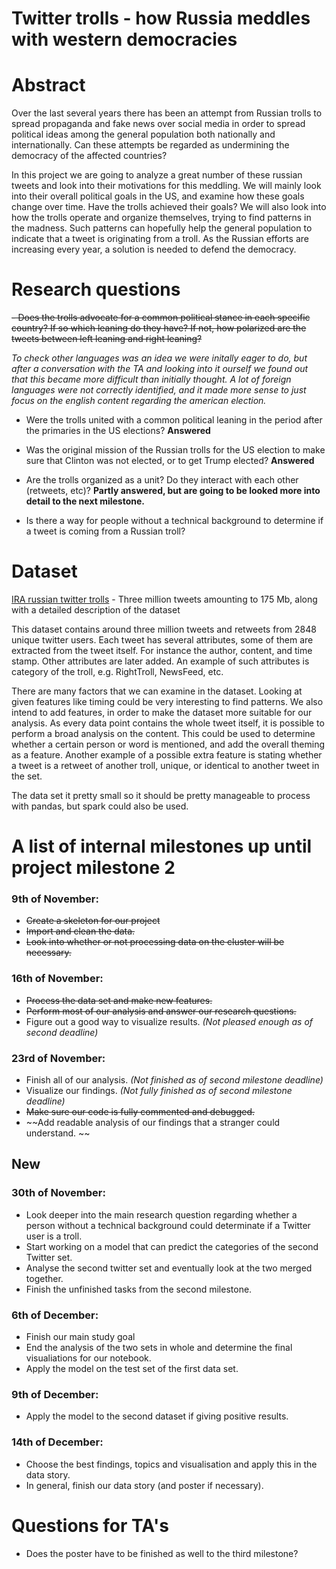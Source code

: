 # Twitter trolls - how Russia meddles with western democracies

# Abstract
Over the last several years there has been an attempt from Russian trolls to spread propaganda and fake news over social media in order to spread political ideas among the general population both nationally and internationally. Can these attempts be regarded as undermining the democracy of the affected countries? 
 
In this project we are going to analyze a great number of these russian tweets and look into their motivations for this meddling. We will mainly look into their overall political goals in the US, and examine how these goals change over time. Have the trolls achieved their goals? We will also look into how the trolls operate and organize themselves, trying to find patterns in the madness. Such patterns can hopefully help the general population to indicate that a tweet is originating from a troll. As the Russian efforts are increasing every year, a solution is needed to defend the democracy.

# Research questions
~~- Does the trolls advocate for a common political stance in each specific country? If so which leaning do they have? If not, how polarized are the tweets between left leaning and right leaning?~~
 
*To check other languages was an idea we were initally eager to do, but after a conversation with the TA and looking into it ourself we found out that this became more difficult than initially thought. A lot of foreign languages were not correctly identified, and it made more sense to just focus on the english content regarding the american election.*

- Were the trolls united with a common political leaning in the period after the primaries in the US elections? **Answered**
 
- Was the original mission of the Russian trolls for the US election to make sure that Clinton was not elected, or to get Trump elected? **Answered**
 
- Are the trolls organized as a unit? Do they interact with each other (retweets, etc)? **Partly answered, but are going to be looked more into detail to the next milestone.**
 
- Is there a way for people without a technical background to determine if a tweet is coming from a Russian troll?

# Dataset
[IRA russian twitter trolls](https://www.kaggle.com/fivethirtyeight/russian-troll-tweets) - Three million tweets amounting to 175 Mb, along with a detailed description of the dataset 
 
This dataset contains around three million tweets and retweets from 2848 unique twitter users. Each tweet has several attributes, some of them are extracted from the tweet itself. For instance the author, content, and time stamp. Other attributes are later added. An example of such attributes is category of the troll, e.g. RightTroll, NewsFeed, etc.
 
There are many factors that we can examine in the dataset. Looking at given features like timing could be very interesting to find patterns. We also intend to add features, in order to make the dataset more suitable for our analysis. As every data point contains the whole tweet itself, it is possible to perform a broad analysis on the content. This could be used to determine whether a certain person or word is mentioned, and add the overall theming as a feature.  Another example of a possible extra feature is stating whether a tweet is a retweet of another troll, unique, or identical to another tweet in the set. 
 
The data set it pretty small so it should be pretty manageable to process with pandas, but spark could also be used.


# A list of internal milestones up until project milestone 2
### 9th of November:
- ~~Create a skeleton for our project~~
- ~~Import and clean the data.~~
- ~~Look into whether or not processing data on the cluster will be necessary.~~
 
### 16th of November:
- ~~Process the data set and make new features.~~
- ~~Perform most of our analysis and answer our research questions.~~
- Figure out a good way to visualize results. *(Not pleased enough as of second deadline)*
 
### 23rd of November:
- Finish all of our analysis. *(Not finished as of second milestone deadline)*
- Visualize our findings. *(Not fully finished as of second milestone deadline)*
- ~~Make sure our code is fully commented and debugged.~~
- ~~Add readable analysis of our findings that a stranger could understand. ~~

## New 

### 30th of November:
- Look deeper into the main  research question regarding whether a person without a technical background could determinate if a Twitter user is a troll.
- Start working on a model that can predict the categories of the second Twitter set.
- Analyse the second twitter set and eventually look at the two merged together.
- Finish the unfinished tasks from the second milestone.

### 6th of December:
- Finish our main study goal
- End the analysis of the two sets in whole and determine the final visualiations for our notebook.
- Apply the model on the test set of the first data set.

### 9th of December:
- Apply the model to the second dataset if giving positive results.

### 14th of December:
- Choose the best findings, topics and visualisation and apply this in the data story.
- In general, finish our data story (and poster if necessary).


# Questions for TA's
- Does the poster have to be finished as well to the third milestone?

